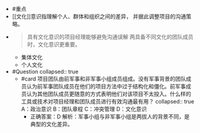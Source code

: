 - #重点
- [[文化]]意识指理解个人、群体和组织之间的差异， 并据此调整项目的沟通策略。
- > 具有文化意识的项目经理能够避免沟通误解
  两具备不同文化的团队成员时，文化意识更重要。
	- 集体文化
	- 个人文化
- #Question
  collapsed:: true
	- #card 项目团队由前军事和非军事小组成员组成。没有军事背景的团队成员认为前军事团队成员在他们的项目方法中过于结构化和僵化。前军事成员认为其他团队成员更随意的方式表明他们对该项目不太投入。什么样的工具或技术对项目经理和团队成员进行有效沟通最有用？
	  collapsed:: true
	   A：政治意识
	   B：团队章程
	   C：冲突管理
	   D：文化意识
		- 正确答案：D 
		  解析：军事小组与非军事小组是两拔人的背景不同，是典型的文化差异。